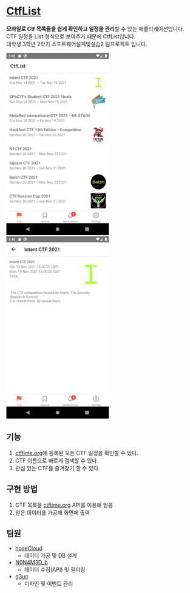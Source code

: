 # [CtfList](https://github.com/hoseCloud/sp2-term)

**모바일로 Ctf 목록들을 쉽게 확인하고 일정을 관리**할 수 있는 애플리케이션입니다.  
CTF 일정을 List 형식으로 보여주기 때문에 CtfList입니다.  
대학생 3학년 2학기 소프트웨어설계및실습2 팀프로젝트 입니다.

<img src="ctfList.png" height="480" alt="ctfList" />
<img src="ctfDetail.png" height="480" alt="ctfDetail" />

## 기능

1. [ctftime.org](https://ctftime.org/)에 등록된 모든 CTF 일정을 확인할 수 있다.
2. CTF 이름으로 빠르게 검색할 수 있다.
3. 관심 있는 CTF를 즐겨찾기 할 수 있다.

## 구현 방법

1. CTF 목록을 [ctftime.org](https://ctftime.org/) API를 이용해 얻음
2. 얻은 데이터를 가공해 화면에 출력

## 팀원

- [hoseCloud](https://github.com/hoseCloud)
  - 데이터 가공 및 DB 설계
- [N0N4M3D_b](https://github.com/N0N4M3D-b)
  - 데이터 수집(API) 및 필터링
- [g3un](https://github.com/g3un)
  - 디자인 및 이벤트 관리
